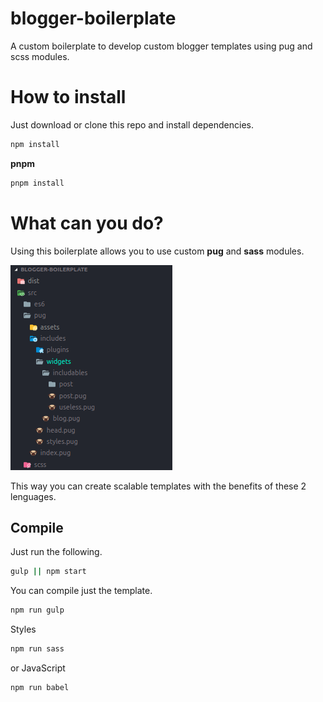 # blogger-boilerplate
A custom boilerplate to develop custom blogger templates using pug and scss modules.

# How to install
Just download or clone this repo and install dependencies.
```bash
npm install
```
**pnpm**
```bash
pnpm install
```
# What can you do?
Using this boilerplate allows you to use custom **pug** and **sass** modules.

![alt text](./docs/folder-structure.png "Folder Structure")

This way you can create scalable templates with the benefits of these 2 lenguages.

## Compile
Just run the following.
```sh
gulp || npm start
```
You can compile just the template.
```sh
npm run gulp
```
Styles
```sh
npm run sass
```
or JavaScript
```sh
npm run babel
```